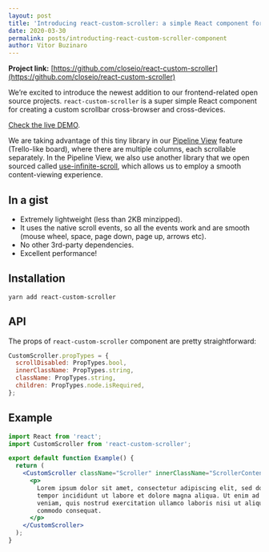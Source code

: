```yaml
---
layout: post
title: 'Introducing react-custom-scroller: a simple React component for creating custom scrollbars'
date: 2020-03-30
permalink: posts/introducting-react-custom-scroller-component
author: Vitor Buzinaro
---
```


**Project link:** [https://github.com/closeio/react-custom-scroller](https://github.com/closeio/react-custom-scroller)

We’re excited to introduce the newest addition to our frontend-related open source projects. `react-custom-scroller` is a super simple React component for creating a custom scrollbar cross-browser and cross-devices.

[Check the live DEMO](https://closeio.github.io/react-custom-scroller/).

We are taking advantage of this tiny library in our [Pipeline View](https://close.com/pipeline/) feature (Trello-like board), where there are multiple columns, each scrollable separately. In the Pipeline View, we also use another library that we open sourced called [use-infinite-scroll](https://github.com/closeio/use-infinite-scroll), which allows us to employ a smooth content-viewing experience.

## In a gist

- Extremely lightweight (less than 2KB minzipped).
- It uses the native scroll events, so all the events work and are smooth (mouse wheel, space, page down, page up, arrows etc).
- No other 3rd-party dependencies.
- Excellent performance!

## Installation

    yarn add react-custom-scroller

## API

The props of `react-custom-scroller` component are pretty straightforward:

```js
CustomScroller.propTypes = {
  scrollDisabled: PropTypes.bool,
  innerClassName: PropTypes.string,
  className: PropTypes.string,
  children: PropTypes.node.isRequired,
};
```

## Example

```jsx
import React from 'react';
import CustomScroller from 'react-custom-scroller';

export default function Example() {
  return (
    <CustomScroller className="Scroller" innerClassName="ScrollerContent">
      <p>
        Lorem ipsum dolor sit amet, consectetur adipiscing elit, sed do eiusmod
        tempor incididunt ut labore et dolore magna aliqua. Ut enim ad minim
        veniam, quis nostrud exercitation ullamco laboris nisi ut aliquip ex ea
        commodo consequat.
      </p>
    </CustomScroller>
  );
}
```
